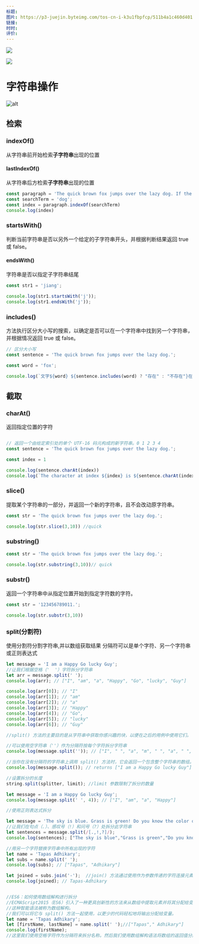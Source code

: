 ```yaml
---
标题: 
图片: https://p3-juejin.byteimg.com/tos-cn-i-k3u1fbpfcp/511b4a1c460d401685a02d8bead65329~tplv-k3u1fbpfcp-zoom-in-crop-mark:1512:0:0:0.awebp?
链接: 
时时: 
评价:
---
```

![](Pasted%20image%2020240319131423.png)

![](Pasted%20image%2020240319131434.png)


# 字符串操作

![alt](https://cdn.staticaly.com/gh/845415120/picx-images-hosting@master/20230719/c76f24f20ac9d3a5357dd47fbfd5228.2lxnx25maf60.webp)

## 检索  

### indexOf()  

从字符串前开始检索**子字符串**出现的位置

#### lastIndexOf()  

从字符串后方检索**子字符串**出现的位置

```javascript
const paragraph = 'The quick brown fox jumps over the lazy dog. If the dog barked, was it really lazy?';
const searchTerm = 'dog';
const index = paragraph.indexOf(searchTerm)
console.log(index)
```

### startsWith()

判断当前字符串是否以另外一个给定的子字符串开头，并根据判断结果返回 true 或 false。

#### endsWith()

字符串是否以指定子字符串结尾

```javascript
const str1 = 'jiang';

console.log(str1.startsWith('j'));
console.log(str1.endsWith('j'));
```

### includes()

方法执行区分大小写的搜索，以确定是否可以在一个字符串中找到另一个字符串，并根据情况返回 true 或 false。

```javascript
// 区分大小写
const sentence = 'The quick brown fox jumps over the lazy dog.';

const word = 'fox';

console.log(`文字${word} ${sentence.includes(word) ? "存在" : "不存在"}在文章中`)
```

## 截取

### charAt()

返回指定位置的字符

```javascript

// 返回一个由给定索引处的单个 UTF-16 码元构成的新字符串。0 1 2 3 4 
const sentence = 'The quick brown fox jumps over the lazy dog.';

const index = 1

console.log(sentence.charAt(index))
console.log(`The character at index ${index} is ${sentence.charAt(index)}`);
```

### slice()  

提取某个字符串的一部分，并返回一个新的字符串，且不会改动原字符串。

```javascript
const str = 'The quick brown fox jumps over the lazy dog.';

console.log(str.slice(3,10)) //quick
```

### substring()

```javascript
const str = 'The quick brown fox jumps over the lazy dog.';

console.log(str.substring(3,10))// quick
```

### substr()

返回一个字符串中从指定位置开始到指定字符数的字符。

```javascript
const str = '123456789011.';

console.log(str.substr(3,10))
```

### split(分割符)

使用分割符分割字符串,并以数组获取结果
分隔符可以是单个字符、另一个字符串或正则表达式

```javascript
let message = 'I am a Happy Go lucky Guy';
//让我们根据空格（'  '）字符拆分字符串
let arr = message.split(' ');
console.log(arr); // ["I", "am", "a", "Happy", "Go", "lucky", "Guy"]

console.log(arr[0]); // "I"
console.log(arr[1]); // "am"
console.log(arr[2]); // "a"
console.log(arr[3]); // "Happy"
console.log(arr[4]); // "Go",
console.log(arr[5]); // "lucky"
console.log(arr[6]); // "Guy"

//split() 方法的主要目的是从字符串中获取你感兴趣的块，以便在之后的用例中使用它们。

//可以使用空字符串（''）作为分隔符按每个字符拆分字符串
console.log(message.split('')); // ["I", " ", "a", "m", " ", "a", " ", "H", "a", "p", "p", "y", " ", "G", "o", " ", "l", "u", "c", "k", "y", " ", "G", "u", "y"]

//当你在没有分隔符的字符串上调用 split() 方法时，它会返回一个包含整个字符串的数组。
console.log(message.split()); // returns ["I am a Happy Go lucky Guy"]

//设置拆分的长度
string.split(splitter, limit); //limit 参数限制了拆分的数量

let message = 'I am a Happy Go lucky Guy';
console.log(message.split(' ', 4)); // ["I", "am", "a", "Happy"] 

//使用正则表达式拆分

let message = 'The sky is blue. Grass is green! Do you know the color of the Cloud?';
//让我们在句点（.）、感叹号（!）和问号（?）处拆分此字符串
let sentences = message.split(/[.,!,?]/);
console.log(sentences); ["The sky is blue","Grass is green","Do you know the color of the Cloud",""]

//用另一个字符替换字符串中所有出现的字符
let name = 'Tapas Adhikary';
let subs = name.split(' ');
console.log(subs); // ["Tapas", "Adhikary"]

let joined = subs.join('-');  //join() 方法通过使用作为参数传递的字符连接元素来返回一个字符串
console.log(joined); // Tapas-Adhikary 


//ES6：如何使用数组解构进行拆分
//ECMAScript2015（ES6）引入了一种更具创新性的方法来从数组中提取元素并将其分配给变量。
//这种智能语法被称为数组解构。
//我们可以将它与 split() 方法一起使用，以更少的代码轻松地将输出分配给变量。
let name = 'Tapas Adhikary';
let [firstName, lastName] = name.split(' ');//["Tapas"," Adhikary"]
console.log(firstName);
//这里我们使用空格字符作为分隔符来拆分名称。然后我们使用数组解构语法将数组的返回值分配给几个变量（firstName 和 lastName）。

```
 